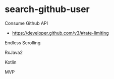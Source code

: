 # search-github-user

Consume Github API
- https://developer.github.com/v3/#rate-limiting

Endless Scrolling

RxJava2

Kotlin

MVP

